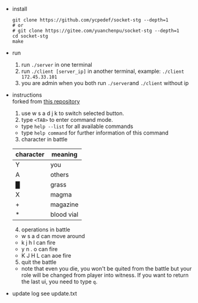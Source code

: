 * install
  ```shell
  git clone https://github.com/ycpedef/socket-stg --depth=1
  # or
  # git clone https://gitee.com/yuanchenpu/socket-stg --depth=1
  cd socket-stg
  make
  ```
* run  
  1. run `./server` in one terminal
  2. run `./client [server_ip]` in another terminal, example: `./client 172.45.33.101`
  3. you are admin when you both run `./server`and `./client` without ip

* instructions  
  forked from [this repository](https://github.com/wierton/socket-based-naive-game)

  1. use w s a d j k to switch selected button.
  2. type `<TAB>` to enter command mode.
	* type `help --list` for all available commands
	* type `help command` for further information of this command
  3. character in battle

	|  character  |  meaning  |
	|-------------|-----------|
	|      Y      |    you    |
	|      A      |   others  |
	|      █      |   grass   |
	|      X      |   magma   |
	|      +      |  magazine |
	|      *      | blood vial|
  4. operations in battle
    * w s a d can move around
	* k j h l can fire
    * y n . o can fire
    * K J H L can aoe fire
  5. quit the battle
    * note that even you die, you won't be quited from the battle
	but your role will be changed from player into witness. If you
	want to return the last ui, you need to type `q`.

* update log
  see update.txt
